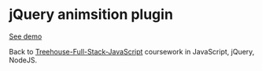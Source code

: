 # jQuery animsition plugin

[See demo](http://pdx9.com/code/treehouse-FSJS/4.0-jQuery-plugins/)

Back to [Treehouse-Full-Stack-JavaScript](./Treehouse-Full-Stack-JavaScript) coursework in JavaScript, jQuery, NodeJS.
